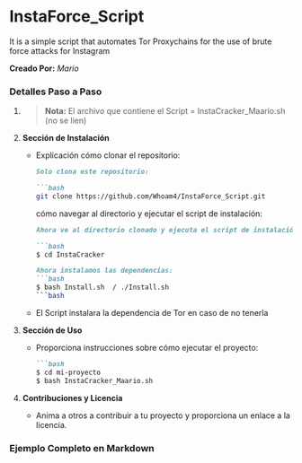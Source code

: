 # InstaForce_Script
It is a simple script that automates Tor Proxychains for the use of brute force attacks for Instagram


**Creado Por:** _Mario_


### Detalles Paso a Paso

1. > **Nota:** El archivo que contiene el Script = InstaCracker_Maario.sh (no se lien)


   
2. **Sección de Instalación**
   - Explicación cómo clonar el repositorio:
     ```markdown
     Solo clona este repositorio:
     
     ```bash
     git clone https://github.com/Whoam4/InstaForce_Script.git
     ```
      cómo navegar al directorio y ejecutar el script de instalación:
     ```markdown
     Ahora ve al directorio clonado y ejecuta el script de instalación:
     
     ```bash
     $ cd InstaCracker
     ```
      ```markdown
     Ahora instalamos las dependencias:
      ```bash
     $ bash Install.sh  / ./Install.sh
     ```bash
   - El Script instalara la dependencia de Tor en caso de no tenerla

3. **Sección de Uso**
   - Proporciona instrucciones sobre cómo ejecutar el proyecto:
     ```markdown
     ```bash
     $ cd mi-proyecto
     $ bash InstaCracker_Maario.sh
     ```

4. **Contribuciones y Licencia**
   - Anima a otros a contribuir a tu proyecto y proporciona un enlace a la licencia.

### Ejemplo Completo en Markdown

```markdown


